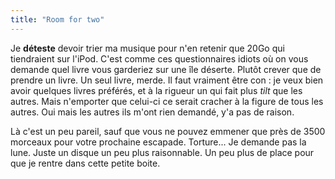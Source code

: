 ```yaml
---
title: "Room for two"
---
```


Je **déteste** devoir trier ma musique pour n'en retenir que 20Go qui
tiendraient sur l'iPod. C'est comme ces questionnaires idiots où on vous
demande quel livre vous garderiez sur une île déserte. Plutôt crever que de
prendre un livre. Un seul livre, merde. Il faut vraiment être con : je veux
bien avoir quelques livres préférés, et à la rigueur un qui fait plus _*tilt*_
que les autres. Mais n'emporter que celui-ci ce serait cracher à la figure de
tous les autres. Oui mais les autres ils m'ont rien demandé, y'a pas de
raison.

Là c'est un peu pareil, sauf que vous ne pouvez emmener que près de 3500
morceaux pour votre prochaine escapade. Torture... Je demande pas la lune.
Juste un disque un peu plus raisonnable. Un peu plus de place pour que je
rentre dans cette petite boite.

